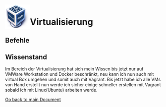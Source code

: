 <img align="left" width="80" height="80" src="./img/../../img/virt-logo.png" alt="Virtualisierung">

# Virtualisierung

## Befehle


## Wissenstand
Im Bereich der Virtualisierung hat sich mein Wissen bis jetzt nur auf VMWare Workstation und Docker beschränkt, neu kann ich nun auch mit virtual Box umgehen und somit auch mit Vagrant. Bis jetzt habe ich alle VMs von Hand erstellt nun werde ich sicher einige schneller erstellen mit Vagrant sobald ich mit Linux(Ubuntu) arbeiten werde.




[Go back to main Document](https://github.com/Daddey69/Modul_300/blob/master/README.md)
